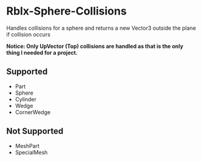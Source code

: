 # Rblx-Sphere-Collisions
Handles collisions for a sphere and returns a new Vector3 outside the plane if collision occurs

**Notice: Only UpVector (Top) collisions are handled as that is the only thing I needed for a project.**

## Supported
- Part
- Sphere
- Cylinder
- Wedge
- CornerWedge

## Not Supported
- MeshPart
- SpecialMesh
